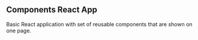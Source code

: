 ## Components React App

Basic React application with set of reusable components that are shown on one page.